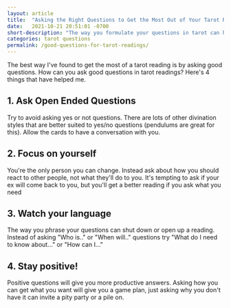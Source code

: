 ```yaml
---
layout: article
title:  "Asking the Right Questions to Get the Most Out of Your Tarot Reading"
date:   2021-10-21 20:51:01 -0700
short-description: "The way you formulate your questions in tarot can have a big effect on the answers you get."
categories: tarot questions
permalink: /good-questions-for-tarot-readings/
---
```


The best way I've found to get the most of a tarot reading is by asking good questions. How can you ask good questions in tarot readings? Here's 4 things that have helped me.

## 1. Ask Open Ended Questions
Try to avoid asking yes or not questions. There are lots of other divination styles that are better suited to yes/no questions (pendulums are great for this). Allow the cards to have a conversation with you.

## 2. Focus on yourself
You're the only person you can change. Instead ask about how you should react to other people, not what they'll do to you. It's tempting to ask if your ex will come back to you, but you'll get a better reading if you ask what you need

## 3. Watch your language
The way you phrase your questions can shut down or open up a reading. Instead of asking "Who is.." or "When will.." questions try "What do I need to know about..." or "How can I..."

## 4. Stay positive!
Positive questions will give you more productive answers. Asking how you can get what you want will give you a game plan, just asking why you don't have it can invite a pity party or a pile on.

